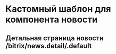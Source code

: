 # Кастомный шаблон для компонента новости
## Детальная страница новости /bitrix/news.detail/.default
